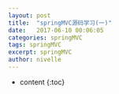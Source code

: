 ```yaml
---
layout: post
title:  "springMVC源码学习(一)"
date:   2017-06-10 00:06:05
categories: springMVC
tags: springMVC
excerpt: springMVC
author: nivelle
---
```


* content
{:toc}
